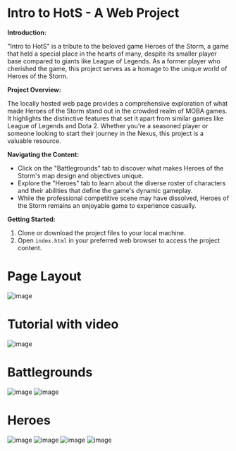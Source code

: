 # Intro to HotS - A Web Project

**Introduction:**

"Intro to HotS" is a tribute to the beloved game Heroes of the Storm, a game that held a special place in the hearts of many, despite its smaller player base compared to giants like League of Legends. As a former player who cherished the game, this project serves as a homage to the unique world of Heroes of the Storm.

****Project Overview:****

The locally hosted web page provides a comprehensive exploration of what made Heroes of the Storm stand out in the crowded realm of MOBA games. It highlights the distinctive features that set it apart from similar games like League of Legends and Dota 2. Whether you're a seasoned player or someone looking to start their journey in the Nexus, this project is a valuable resource.

**Navigating the Content:**

- Click on the "Battlegrounds" tab to discover what makes Heroes of the Storm's map design and objectives unique.
- Explore the "Heroes" tab to learn about the diverse roster of characters and their abilities that define the game's dynamic gameplay.
- While the professional competitive scene may have dissolved, Heroes of the Storm remains an enjoyable game to experience casually.

**Getting Started:**

1. Clone or download the project files to your local machine.
2. Open `index.html` in your preferred web browser to access the project content.


# Page Layout
![image](https://github.com/nguyev22/Web-Project-Intro-to-HotS-/assets/67074497/19fa86e9-38a1-48c3-b93b-b6648597a6d1)

# Tutorial with video
![image](https://github.com/nguyev22/Web-Project-Intro-to-HotS-/assets/67074497/df4ae654-04cb-4357-90e2-8168f18d7427)

# Battlegrounds
![image](https://github.com/nguyev22/Web-Project-Intro-to-HotS-/assets/67074497/f71f692b-ba84-43a9-a16a-0f5ae5fe735e)
![image](https://github.com/nguyev22/Web-Project-Intro-to-HotS-/assets/67074497/6751cb0a-70d3-462a-ab70-7f1a5edb25e1)

# Heroes
![image](https://github.com/nguyev22/Web-Project-Intro-to-HotS-/assets/67074497/b0a75aa2-c3fd-4b0a-945d-abdc4e30ab91)
![image](https://github.com/nguyev22/Web-Project-Intro-to-HotS-/assets/67074497/234b995e-8716-4921-a2c9-c516e556b60e)
![image](https://github.com/nguyev22/Web-Project-Intro-to-HotS-/assets/67074497/7080526d-fc30-4d4b-bfc2-804817c3f855)
![image](https://github.com/nguyev22/Web-Project-Intro-to-HotS-/assets/67074497/add5c476-2aac-4243-a482-9fcda2593031)




